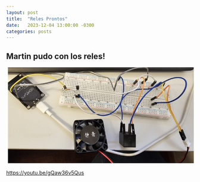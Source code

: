 ```yaml
---
layout: post
title:  "Reles Prontos"
date:   2023-12-04 13:00:00 -0300
categories: posts
---
```


Martin pudo con los reles!
-

![Rele](https://github.com/SisCom-PI2-2023-2/proyecto-plant-o-matic/blob/main/docs/assets/Rele.jpg)

https://youtu.be/gQaw36v5Qus


